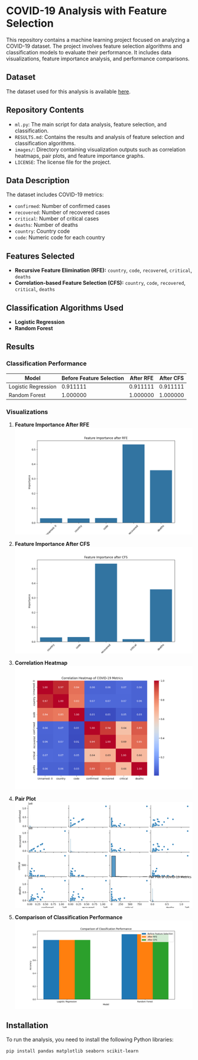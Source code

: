 # COVID-19 Analysis with Feature Selection

This repository contains a machine learning project focused on analyzing a COVID-19 dataset. The project involves feature selection algorithms and classification models to evaluate their performance. It includes data visualizations, feature importance analysis, and performance comparisons.

## Dataset

The dataset used for this analysis is available [here](https://www.kaggle.com/datasets/vanka2003/covid-19-worldwide-refined-dataset).

## Repository Contents

- `ml.py`: The main script for data analysis, feature selection, and classification.
- `RESULTS.md`: Contains the results and analysis of feature selection and classification algorithms.
- `images/`: Directory containing visualization outputs such as correlation heatmaps, pair plots, and feature importance graphs.
- `LICENSE`: The license file for the project.

## Data Description

The dataset includes COVID-19 metrics:
- `confirmed`: Number of confirmed cases
- `recovered`: Number of recovered cases
- `critical`: Number of critical cases
- `deaths`: Number of deaths
- `country`: Country code
- `code`: Numeric code for each country

## Features Selected

- **Recursive Feature Elimination (RFE):** `country`, `code`, `recovered`, `critical`, `deaths`
- **Correlation-based Feature Selection (CFS):** `country`, `code`, `recovered`, `critical`, `deaths`

## Classification Algorithms Used

- **Logistic Regression**
- **Random Forest**

## Results

### Classification Performance

| Model              | Before Feature Selection | After RFE | After CFS |
|--------------------|---------------------------|-----------|-----------|
| Logistic Regression | 0.911111                  | 0.911111  | 0.911111  |
| Random Forest      | 1.000000                  | 1.000000  | 1.000000  |

### Visualizations

1. **Feature Importance After RFE**
   ![Feature Importance After RFE](images/feature_importance_rfe.png)

2. **Feature Importance After CFS**
   ![Feature Importance After CFS](images/feature_importance_cfs.png)

3. **Correlation Heatmap**
   ![Correlation Heatmap](images/correlation_heatmap.png)

4. **Pair Plot**
   ![Pair Plot](images/pair_plot.png)

5. **Comparison of Classification Performance**
   ![Comparison of Classification Performance](images/comparison_performance.png)

## Installation

To run the analysis, you need to install the following Python libraries:

```bash
pip install pandas matplotlib seaborn scikit-learn
